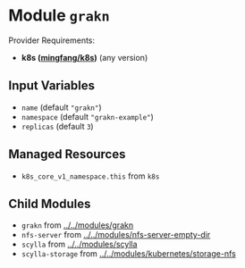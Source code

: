 
# Module `grakn`

Provider Requirements:
* **k8s ([mingfang/k8s](https://registry.terraform.io/providers/mingfang/k8s/latest))** (any version)

## Input Variables
* `name` (default `"grakn"`)
* `namespace` (default `"grakn-example"`)
* `replicas` (default `3`)

## Managed Resources
* `k8s_core_v1_namespace.this` from `k8s`

## Child Modules
* `grakn` from [../../modules/grakn](../../modules/grakn)
* `nfs-server` from [../../modules/nfs-server-empty-dir](../../modules/nfs-server-empty-dir)
* `scylla` from [../../modules/scylla](../../modules/scylla)
* `scylla-storage` from [../../modules/kubernetes/storage-nfs](../../modules/kubernetes/storage-nfs)

